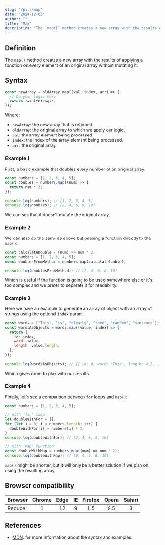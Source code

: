 ```yaml
---
slug: "/pill/map"
date: "2020-12-03"
author: ""
title: "Map"
description: "The `map()` method creates a new array with the results of applying a function on every element of an original array without mutating it."
---
```


## Definition

The `map()` method creates a new array with the results of applying a function on every element of an original array without mutating it.

## Syntax

```js
const newArray = oldArray.map((val, index, arr) => {
  // Do your logic here
  return resultOfLogic;
});
```

Where:

- `newArray`: the new array that is returned.
- `oldArray`: the original array to which we apply our logic.
- `val`: the array element being processed.
- `index`: the index of the array element being processed.
- `arr`: the original array.

### Example 1

First, a basic example that doubles every number of an original array:

```js
const numbers = [1, 2, 3, 4, 5];
const doubles = numbers.map((num) => {
  return num * 2;
});

console.log(numbers); // [1, 2, 3, 4, 5]
console.log(doubles); // [2, 4, 6, 8, 10]
```

We can see that it doesn't mutate the original array.

### Example 2

We can also do the same as above but passing a function directly to the `map()`:

```js
const calculateDouble = (num) => num * 2;
const numbers = [1, 2, 3, 4, 5];
const doublesFromMethod = numbers.map(calculateDouble);

console.log(doublesFromMethod); // [2, 4, 6, 8, 10]
```

Which is useful if the function is going to be used somewhere else or it's too complex and we prefer to separate it for readability.

### Example 3

Here we have an example to generate an array of object with an array of strings using the optional `index` param:

```js
const words = ["This", "is", "clearly", "some", "random", "sentence"];
const wordsAsObjects = words.map((value, index) => {
  return {
    id: index,
    word: value,
    length: value.length,
  };
});

console.log(wordsAsObjects); // [{ id: 0, word: 'This', length: 4 }, ... ]
```

Which gives room to play with our results.

### Example 4

Finally, let's see a comparison between `for` loops and `map()`:

```js
const numbers = [1, 2, 3, 4, 5];

// With 'for' loop
let doubleWithFor = [];
for (let i = 0; i < numbers.length; i++) {
  doubleWithFor[i] = numbers[i] * 2;
}
console.log(doubleWithFor); // [2, 4, 6, 8, 10]

// With 'map' function
const doubleWithMap = numbers.map((num) => num * 2);
console.log(doubleWithMap); // [2, 4, 6, 8, 10]
```

`map()` might be shorter, but it will only be a better solution if we plan on using the resulting array.

## Browser compatibility

| Browser | Chrome | Edge | IE  | Firefox | Opera | Safari |
| :------ | :----: | :--: | :-: | :-----: | :---: | :----: |
| Reduce  |   1    |  12  |  9  |   1.5   |  9.5  |   3    |

## References

- [MDN](https://developer.mozilla.org/en-US/docs/Web/JavaScript/Reference/Global_Objects/Array/map): for more information about the syntax and examples.
